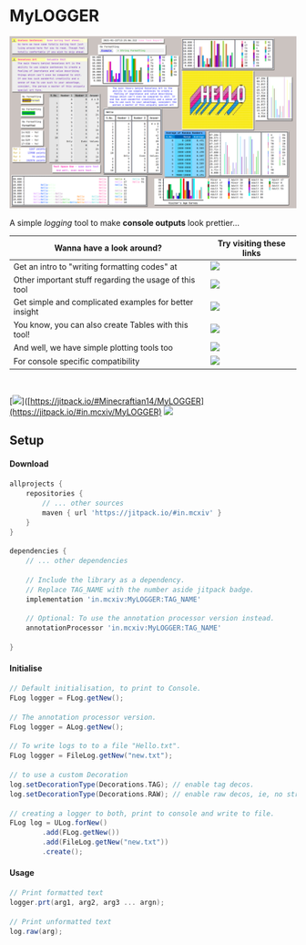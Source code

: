 # MyLOGGER

![Collage](src/docs/resources/images/collage.png)

A simple _logging_ tool to make **console outputs** look prettier...

| Wanna have a look around?                              | Try visiting these links                                                                                        |
|--------------------------------------------------------|-----------------------------------------------------------------------------------------------------------------|
| Get an intro to "writing formatting codes" at          | [![](https://img.shields.io/badge/Logger-Instructions-yellow)](/src/docs/md/WRITING_A_FORMAT_FOR_DECORATION.md) |
| Other important stuff regarding the usage of this tool | [![](https://img.shields.io/badge/Logger-Stuff-cyan)](/src/docs/md/OTHER_IMPORTANT_THINGS.md)                   |
| Get simple and complicated examples for better insight | [![](https://img.shields.io/badge/Logger-Examples-orange)](/src/docs/md/LOGGER_EXAMPLES.md)                     |
| You know, you can also create Tables with this tool!   | [![](https://img.shields.io/badge/Tables-Examples-green)](/src/docs/md/TABLE_EXAMPLES.md)                       |
| And well, we have simple plotting tools too            | [![](https://img.shields.io/badge/Plotting-Examples-red)](/src/docs/md/PLOTTING.md)                             |
| For console specific compatibility                     | [![](https://img.shields.io/badge/Console-Compatibility-purple)](/src/docs/md/SUPPORT.md)                       |

<br />

[![](https://jitpack.io/v/Minecraftian14/MyLOGGER.svg)]([https://jitpack.io/#Minecraftian14/MyLOGGER](https://jitpack.io/#in.mcxiv/MyLOGGER)
[![](https://img.shields.io/discord/872811194170347520?color=%237289da&logoColor=%23424549)](https://discord.gg/Ar6Zuj2m82)

## Setup

#### Download

```groovy
allprojects {
    repositories {
        // ... other sources
        maven { url 'https://jitpack.io/#in.mcxiv' }
    }
}

dependencies {
    // ... other dependencies

    // Include the library as a dependency. 
    // Replace TAG_NAME with the number aside jitpack badge.
    implementation 'in.mcxiv:MyLOGGER:TAG_NAME'

    // Optional: To use the annotation processor version instead.
    annotationProcessor 'in.mcxiv:MyLOGGER:TAG_NAME'

}
```

#### Initialise

```groovy
// Default initialisation, to print to Console.
FLog logger = FLog.getNew();

// The annotation processor version.
FLog logger = ALog.getNew();

// To write logs to to a file "Hello.txt".
FLog logger = FileLog.getNew("new.txt");

// to use a custom Decoration
log.setDecorationType(Decorations.TAG); // enable tag decos.
log.setDecorationType(Decorations.RAW); // enable raw decos, ie, no strange characters.

// creating a logger to both, print to console and write to file.
FLog log = ULog.forNew()
        .add(FLog.getNew())
        .add(FileLog.getNew("new.txt"))
        .create();
```

#### Usage

```groovy
// Print formatted text 
logger.prt(arg1, arg2, arg3 ... argn);

// Print unformatted text
log.raw(arg);
```
